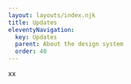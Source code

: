 ```yaml
---
layout: layouts/index.njk
title: Updates
eleventyNavigation:
  key: Updates
  parent: About the design system
  order: 40
---
```


xx
